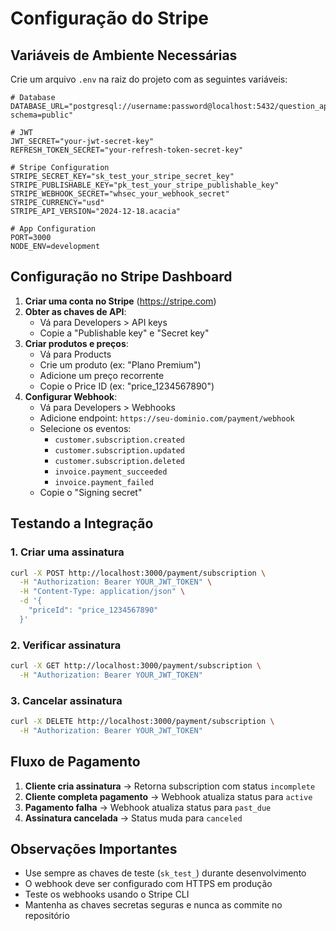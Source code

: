 # Configuração do Stripe

## Variáveis de Ambiente Necessárias

Crie um arquivo `.env` na raiz do projeto com as seguintes variáveis:

```env
# Database
DATABASE_URL="postgresql://username:password@localhost:5432/question_api?schema=public"

# JWT
JWT_SECRET="your-jwt-secret-key"
REFRESH_TOKEN_SECRET="your-refresh-token-secret-key"

# Stripe Configuration
STRIPE_SECRET_KEY="sk_test_your_stripe_secret_key"
STRIPE_PUBLISHABLE_KEY="pk_test_your_stripe_publishable_key"
STRIPE_WEBHOOK_SECRET="whsec_your_webhook_secret"
STRIPE_CURRENCY="usd"
STRIPE_API_VERSION="2024-12-18.acacia"

# App Configuration
PORT=3000
NODE_ENV=development
```

## Configuração no Stripe Dashboard

1. **Criar uma conta no Stripe** (https://stripe.com)
2. **Obter as chaves de API**:
   - Vá para Developers > API keys
   - Copie a "Publishable key" e "Secret key"
3. **Criar produtos e preços**:
   - Vá para Products
   - Crie um produto (ex: "Plano Premium")
   - Adicione um preço recorrente
   - Copie o Price ID (ex: "price_1234567890")
4. **Configurar Webhook**:
   - Vá para Developers > Webhooks
   - Adicione endpoint: `https://seu-dominio.com/payment/webhook`
   - Selecione os eventos:
     - `customer.subscription.created`
     - `customer.subscription.updated`
     - `customer.subscription.deleted`
     - `invoice.payment_succeeded`
     - `invoice.payment_failed`
   - Copie o "Signing secret"

## Testando a Integração

### 1. Criar uma assinatura
```bash
curl -X POST http://localhost:3000/payment/subscription \
  -H "Authorization: Bearer YOUR_JWT_TOKEN" \
  -H "Content-Type: application/json" \
  -d '{
    "priceId": "price_1234567890"
  }'
```

### 2. Verificar assinatura
```bash
curl -X GET http://localhost:3000/payment/subscription \
  -H "Authorization: Bearer YOUR_JWT_TOKEN"
```

### 3. Cancelar assinatura
```bash
curl -X DELETE http://localhost:3000/payment/subscription \
  -H "Authorization: Bearer YOUR_JWT_TOKEN"
```

## Fluxo de Pagamento

1. **Cliente cria assinatura** → Retorna subscription com status `incomplete`
2. **Cliente completa pagamento** → Webhook atualiza status para `active`
3. **Pagamento falha** → Webhook atualiza status para `past_due`
4. **Assinatura cancelada** → Status muda para `canceled`

## Observações Importantes

- Use sempre as chaves de teste (`sk_test_`) durante desenvolvimento
- O webhook deve ser configurado com HTTPS em produção
- Teste os webhooks usando o Stripe CLI
- Mantenha as chaves secretas seguras e nunca as commite no repositório
